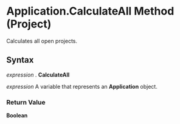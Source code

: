 
# Application.CalculateAll Method (Project)

Calculates all open projects.


## Syntax

 _expression_ . **CalculateAll**

 _expression_ A variable that represents an **Application** object.


### Return Value

 **Boolean**

